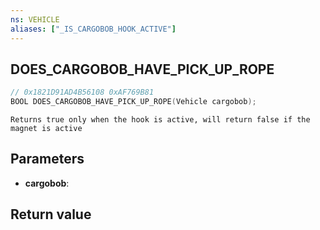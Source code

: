 ```yaml
---
ns: VEHICLE
aliases: ["_IS_CARGOBOB_HOOK_ACTIVE"]
---
```

## DOES_CARGOBOB_HAVE_PICK_UP_ROPE

```c
// 0x1821D91AD4B56108 0xAF769B81
BOOL DOES_CARGOBOB_HAVE_PICK_UP_ROPE(Vehicle cargobob);
```

```
Returns true only when the hook is active, will return false if the magnet is active  
```

## Parameters
* **cargobob**: 

## Return value

